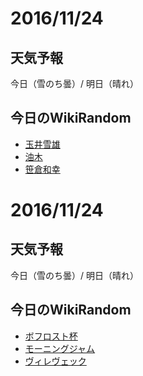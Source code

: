 # 2016/11/24

## 天気予報

今日（雪のち曇）/ 明日（晴れ）

## 今日のWikiRandom

* [玉井雪雄](https://ja.wikipedia.org/wiki/%E7%8E%89%E4%BA%95%E9%9B%AA%E9%9B%84)
* [油木](https://ja.wikipedia.org/wiki/%E6%B2%B9%E6%9C%A8)
* [笹倉和幸](https://ja.wikipedia.org/wiki/%E7%AC%B9%E5%80%89%E5%92%8C%E5%B9%B8)

# 2016/11/24

## 天気予報

今日（雪のち曇）/ 明日（晴れ）

## 今日のWikiRandom

* [ボフロスト杯](https://ja.wikipedia.org/wiki/%E3%83%9C%E3%83%95%E3%83%AD%E3%82%B9%E3%83%88%E6%9D%AF)
* [モーニングジャム](https://ja.wikipedia.org/wiki/%E3%83%A2%E3%83%BC%E3%83%8B%E3%83%B3%E3%82%B0%E3%82%B8%E3%83%A3%E3%83%A0)
* [ヴィレヴェック](https://ja.wikipedia.org/wiki/%E3%83%B4%E3%82%A3%E3%83%AC%E3%83%B4%E3%82%A7%E3%83%83%E3%82%AF)

